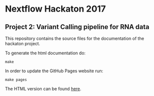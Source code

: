 # Nextflow Hackaton 2017

## Project 2: Variant Calling pipeline for RNA data

This repository contains the source files for the documentation of the hackaton project.

To generate the html documentation do:

```
make
```

In order to update the GitHub Pages website run:

```
make pages
```

The HTML version can be found [here](https://nextflow-io.github.io/hack17-varcall).
